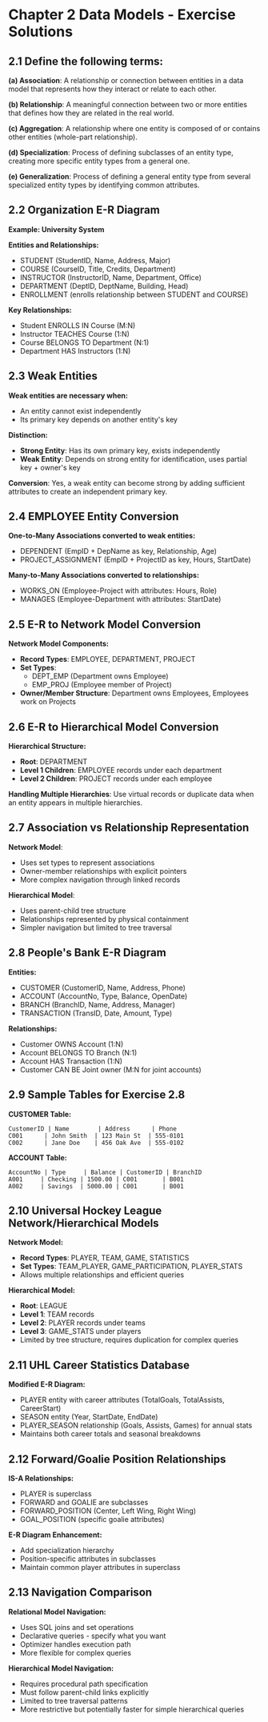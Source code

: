 # Chapter 2 Data Models - Exercise Solutions

## 2.1 Define the following terms:

**(a) Association**: A relationship or connection between entities in a data model that represents how they interact or relate to each other.

**(b) Relationship**: A meaningful connection between two or more entities that defines how they are related in the real world.

**(c) Aggregation**: A relationship where one entity is composed of or contains other entities (whole-part relationship).

**(d) Specialization**: Process of defining subclasses of an entity type, creating more specific entity types from a general one.

**(e) Generalization**: Process of defining a general entity type from several specialized entity types by identifying common attributes.

## 2.2 Organization E-R Diagram

**Example: University System**

**Entities and Relationships:**
- STUDENT (StudentID, Name, Address, Major)
- COURSE (CourseID, Title, Credits, Department)
- INSTRUCTOR (InstructorID, Name, Department, Office)
- DEPARTMENT (DeptID, DeptName, Building, Head)
- ENROLLMENT (enrolls relationship between STUDENT and COURSE)

**Key Relationships:**
- Student ENROLLS IN Course (M:N)
- Instructor TEACHES Course (1:N)
- Course BELONGS TO Department (N:1)
- Department HAS Instructors (1:N)

## 2.3 Weak Entities

**Weak entities are necessary when:**
- An entity cannot exist independently
- Its primary key depends on another entity's key

**Distinction:**
- **Strong Entity**: Has its own primary key, exists independently
- **Weak Entity**: Depends on strong entity for identification, uses partial key + owner's key

**Conversion**: Yes, a weak entity can become strong by adding sufficient attributes to create an independent primary key.

## 2.4 EMPLOYEE Entity Conversion

**One-to-Many Associations converted to weak entities:**
- DEPENDENT (EmpID + DepName as key, Relationship, Age)
- PROJECT_ASSIGNMENT (EmpID + ProjectID as key, Hours, StartDate)

**Many-to-Many Associations converted to relationships:**
- WORKS_ON (Employee-Project with attributes: Hours, Role)
- MANAGES (Employee-Department with attributes: StartDate)

## 2.5 E-R to Network Model Conversion

**Network Model Components:**
- **Record Types**: EMPLOYEE, DEPARTMENT, PROJECT
- **Set Types**: 
  - DEPT_EMP (Department owns Employee)
  - EMP_PROJ (Employee member of Project)
- **Owner/Member Structure**: Department owns Employees, Employees work on Projects

## 2.6 E-R to Hierarchical Model Conversion

**Hierarchical Structure:**
- **Root**: DEPARTMENT
- **Level 1 Children**: EMPLOYEE records under each department
- **Level 2 Children**: PROJECT records under each employee

**Handling Multiple Hierarchies**: Use virtual records or duplicate data when an entity appears in multiple hierarchies.

## 2.7 Association vs Relationship Representation

**Network Model**: 
- Uses set types to represent associations
- Owner-member relationships with explicit pointers
- More complex navigation through linked records

**Hierarchical Model**:
- Uses parent-child tree structure
- Relationships represented by physical containment
- Simpler navigation but limited to tree traversal

## 2.8 People's Bank E-R Diagram

**Entities:**
- CUSTOMER (CustomerID, Name, Address, Phone)
- ACCOUNT (AccountNo, Type, Balance, OpenDate)
- BRANCH (BranchID, Name, Address, Manager)
- TRANSACTION (TransID, Date, Amount, Type)

**Relationships:**
- Customer OWNS Account (1:N)
- Account BELONGS TO Branch (N:1)
- Account HAS Transaction (1:N)
- Customer CAN BE Joint owner (M:N for joint accounts)

## 2.9 Sample Tables for Exercise 2.8

**CUSTOMER Table:**
```
CustomerID | Name        | Address      | Phone
C001      | John Smith  | 123 Main St  | 555-0101
C002      | Jane Doe    | 456 Oak Ave  | 555-0102
```

**ACCOUNT Table:**
```
AccountNo | Type     | Balance | CustomerID | BranchID
A001     | Checking | 1500.00 | C001       | B001
A002     | Savings  | 5000.00 | C001       | B001
```

## 2.10 Universal Hockey League Network/Hierarchical Models

**Network Model:**
- **Record Types**: PLAYER, TEAM, GAME, STATISTICS
- **Set Types**: TEAM_PLAYER, GAME_PARTICIPATION, PLAYER_STATS
- Allows multiple relationships and efficient queries

**Hierarchical Model:**
- **Root**: LEAGUE
- **Level 1**: TEAM records
- **Level 2**: PLAYER records under teams
- **Level 3**: GAME_STATS under players
- Limited by tree structure, requires duplication for complex queries

## 2.11 UHL Career Statistics Database

**Modified E-R Diagram:**
- PLAYER entity with career attributes (TotalGoals, TotalAssists, CareerStart)
- SEASON entity (Year, StartDate, EndDate)
- PLAYER_SEASON relationship (Goals, Assists, Games) for annual stats
- Maintains both career totals and seasonal breakdowns

## 2.12 Forward/Goalie Position Relationships

**IS-A Relationships:**
- PLAYER is superclass
- FORWARD and GOALIE are subclasses
- FORWARD_POSITION (Center, Left Wing, Right Wing)
- GOAL_POSITION (specific goalie attributes)

**E-R Diagram Enhancement:**
- Add specialization hierarchy
- Position-specific attributes in subclasses
- Maintain common player attributes in superclass

## 2.13 Navigation Comparison

**Relational Model Navigation:**
- Uses SQL joins and set operations
- Declarative queries - specify what you want
- Optimizer handles execution path
- More flexible for complex queries

**Hierarchical Model Navigation:**
- Requires procedural path specification
- Must follow parent-child links explicitly
- Limited to tree traversal patterns
- More restrictive but potentially faster for simple hierarchical queries
